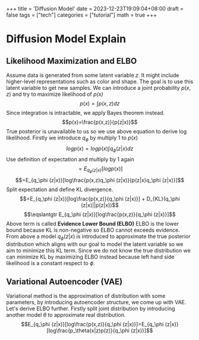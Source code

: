 +++
title = 'Diffusion Model'
date = 2023-12-23T19:09:04+08:00
draft = false
tags = ["tech"]
categories = ["tutorial"]
math = true
+++
# Diffusion Model Explain
## Likelihood Maximization and ELBO
Assume data is generated from some latent variable $z$. It might include higher-level representations such as color and shape. The goal is to use this latent variable to get new samples. We can introduce a joint probability $p(x,z)$ and try to maximize likelihood of *p(x)* 
$$p(x)=\int p(x,z)dz$$
Since integration is intractable, we apply Bayes theorem instead.
$$p(x)=\frac{p(x,z)}{p(z|x)}$$
True posterior is unavailable to us so we use above equation to derive log likelihood. Firstly we introduce $q_\phi$ by multiply 1 to $p(x)$
$$log p(x)=log p(x)\int q_\phi (z|x)dz $$
Use definition of expectation and multiply by 1 again
$$=E_{q_\phi (z|x)}[log p(x)]$$
$$=E_{q_\phi (z|x)}[log\frac{p(x,z)q_\phi (z|x)}{p(z|x)q_\phi (z|x)}]$$
Split expectation and define KL divergence.
$$=E_{q_\phi (z|x)}[log\frac{p(x,z)}{q_\phi (z|x)}] + D_{KL}(q_\phi (z|x)||p(z|x))$$
$$\eqslantgtr E_{q_\phi (z|x)}[log\frac{p(x,z)}{q_\phi (z|x)}]$$
Above term is called **Evidence Lower Bound (ELBO)** ELBO is the lower bound because KL is non-negative so ELBO cannot exceeds evidence. From above a model $q_\phi (z|x)$ is introduced to approximate the true posterior distribution which aligns with our goal to model the latent variable so we aim to minimize this KL term. Since we do not know the true distribution we can minimize KL by maximizing ELBO instead because left hand side likelihood is a constant respect to $\phi$.
## Variational Autoencoder (VAE)
Variational method is the approximation of distribution with some parameters, by introducing autoencoder structure, we come up with VAE. Let's derive ELBO further. Firstly split joint distribution by introducing another model $\theta$ to approximate real distribution.
$$E_{q_\phi (z|x)}[log\frac{p(x,z)}{q_\phi (z|x)}]=E_{q_\phi (z|x)}[log\frac{p_\theta(x|z)p(z)}{q_\phi (z|x)}]$$